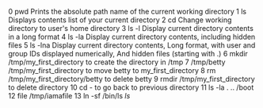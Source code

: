 0 pwd     Prints the absolute path name of the current working directory
1 ls      Displays contents list of your current directory
2 cd      Change working directory to user's home directory
3 ls -l   Display current directory contents in a long format
4 ls -la  Display current directory contents, including hidden files
5 ls -lna Display current directory contents, Long format, with user and group IDs displayed numerically, And hidden files (starting with .)
6 mkdir /tmp/my_first_directory     to create the directory in /tmp
7 /tmp/betty /tmp/my_first_directory  to move betty to my_first_directory
8 rm /tmp/my_first_directory/betty  to delete betty
9 rmdir /tmp/my_first_directory  to delete directory
10 cd -   to go back to previous directory
11 ls -la . .. /boot
12 file /tmp/iamafile
13 ln -sf /bin/ls _ls_